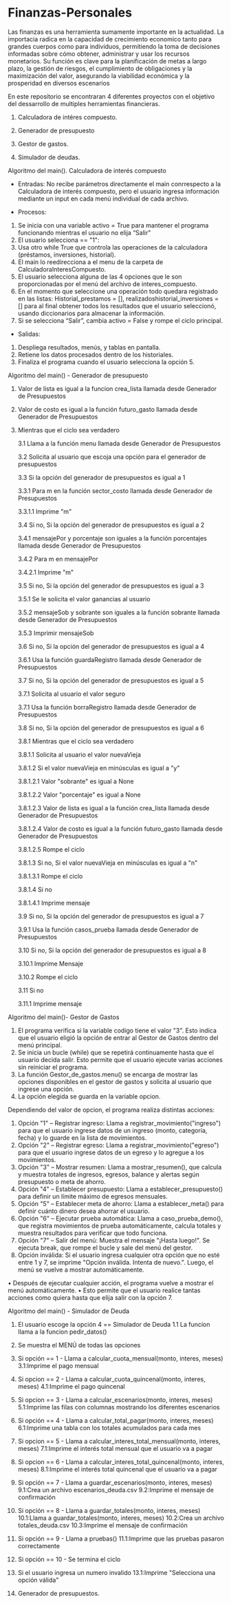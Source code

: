 # Finanzas-Personales
Las finanzas es una herramienta sumamente importante en la actualidad. La importacia radica en la capacidad de crecimiento economico tanto para grandes cuerpos como para individuos, permitiendo la toma de decisiones informadas sobre cómo obtener, administrar y usar los recursos monetarios. Su función es clave para la planificación de metas a largo plazo, la gestión de riesgos, el cumplimiento de obligaciones y la maximización del valor, asegurando la viabilidad económica y la prosperidad en diversos escenarios

En este repositorio se encontraran 4 diferentes proyectos con el objetivo del dessarrollo de multiples herramientas financieras.

1. Calculadora de intéres compuesto.
2. Generador de presupuesto
3. Gestor de gastos.
  
4. Simulador de deudas.

Algoritmo del main(). Calculadora de interés compuesto

- Entradas: No recibe parámetros directamente el main conrrespecto a la Calculadora de interés compuesto, pero el usuario ingresa información mediante un input en cada menú individual de cada archivo.
  
- Procesos:
1. Se inicia con una variable activo = True para mantener el programa funcionando mientras el usuario no elija “Salir"
2. El usuario selecciona == "1":
3. Usa otro while True que controla las operaciones de la calculadora (préstamos, inversiones, historial).
4. El main lo reedirecciona a el menu de la carpeta de CalculadoraInteresCompuesto.
5. El usuario selecciona alguna de las 4 opciones que le son proporcionadas por el menú del archivo de interes_compuesto.
6. En el momento que seleccione una operación todo quedara registrado en las listas: Historial_prestamos = [], realizadoshistorial_inversiones = [] para al final obtener todos los resultados que el usuario seleccionó, usando diccionarios para almacenar la información.
7. Si se selecciona “Salir”, cambia activo = False y rompe el ciclo principal.
   
- Salidas:
1. Despliega resultados, menús, y tablas en pantalla.
2. Retiene los datos procesados dentro de los historiales.
3. Finaliza el programa cuando el usuario selecciona la opción 5.





Algoritmo del main() - Generador de presupuesto

1. Valor de lista es igual a la funcion crea_lista llamada desde Generador de Presupuestos
2. Valor de costo es igual a la función futuro_gasto llamada desde Generador de Presupuestos
3. Mientras que el ciclo sea verdadero
   
   3.1 Llama a la función menu llamada desde Generador de Presupuestos
   
   3.2 Solicita al usuario que escoja una opción para el generador de presupuestos

   3.3 Si la opción del generador de presupuestos es igual a 1

   3.3.1 Para m en la función sector_costo llamada desde Generador de Presupuestos

   3.3.1.1 Imprime "m"

   3.4 Si no, Si la opción del generador de presupuestos es igual a 2

   3.4.1 mensajePor y porcentaje son iguales a la función porcentajes llamada desde Generador de Presupuestos

   3.4.2 Para m en mensajePor

   3.4.2.1 Imprime "m"

   3.5 Si no, Si la opción del generador de presupuestos es igual a 3

   3.5.1 Se le solicita el valor ganancias al usuario

   3.5.2 mensajeSob y sobrante son iguales a la función sobrante llamada desde Generador de Presupuestos

   3.5.3 Imprimir mensajeSob

   3.6 Si no, Si la opción del generador de presupuestos es igual a 4

   3.6.1 Usa la función guardaRegistro llamada desde Generador de Presupuestos

   3.7 Si no, Si la opción del generador de presupuestos es igual a 5

   3.7.1 Solicita al usuario el valor seguro

   3.7.1 Usa la función borraRegistro llamada desde Generador de Presupuestos

   3.8 Si no, Si la opción del generador de presupuestos es igual a 6

   3.8.1 Mientras que el ciclo sea verdadero

   3.8.1.1 Solicita al usuario el valor nuevaVieja

   3.8.1.2 Si el valor nuevaVieja en minúsculas es igual a "y"

   3.8.1.2.1 Valor "sobrante" es igual a None

   3.8.1.2.2 Valor "porcentaje" es igual a None

   3.8.1.2.3 Valor de lista es igual a la función crea_lista llamada desde Generador de Presupuestos

   3.8.1.2.4 Valor de costo es igual a la función futuro_gasto llamada desde Generador de Presupuestos

   3.8.1.2.5 Rompe el ciclo

   3.8.1.3 Si no, Si el valor nuevaVieja en minúsculas es igual a "n"

   3.8.1.3.1 Rompe el ciclo

   3.8.1.4 Si no

   3.8.1.4.1 Imprime mensaje

   3.9 Si no, Si la opción del generador de presupuestos es igual a 7

   3.9.1 Usa la función casos_prueba llamada desde Generador de Presupuestos

   3.10 Si no, Si la opción del generador de presupuestos es igual a 8

   3.10.1 Imprime Mensaje

   3.10.2 Rompe el ciclo

   3.11 Si no

   3.11.1 Imprime mensaje
   
Algoritmo del main()- Gestor de Gastos

1.	El programa verifica si la variable codigo tiene el valor "3". Esto indica que el usuario eligió la opción de entrar al Gestor de Gastos dentro del menú principal.
2.	Se inicia un bucle (while) que se repetirá continuamente hasta que el usuario decida salir. Esto permite que el usuario ejecute varias acciones sin reiniciar el programa.
4.	La función Gestor_de_gastos.menu() se encarga de mostrar las opciones disponibles en el gestor de gastos y solicita al usuario que ingrese una opción.
5.	La opción elegida se guarda en la variable opcion.
   
Dependiendo del valor de opcion, el programa realiza distintas acciones:

  1.	Opción "1" – Registrar ingreso:
      Llama a registrar_movimiento("ingreso") para que el usuario ingrese datos de un ingreso (monto, categoría, fecha) y lo guarde en la lista de movimientos.
  2.	Opción "2" – Registrar egreso:
      Llama a registrar_movimiento("egreso") para que el usuario ingrese datos de un egreso y lo agregue a los movimientos.
  4.	Opción "3" – Mostrar resumen:
      Llama a mostrar_resumen(), que calcula y muestra totales de ingresos, egresos, balance y alertas según presupuesto o meta de ahorro.
  5.	Opción "4" – Establecer presupuesto:
      Llama a  establecer_presupuesto() para definir un límite máximo de egresos mensuales.
  6.	Opción "5" – Establecer meta de ahorro:
      Llama a establecer_meta() para definir cuánto dinero desea ahorrar el usuario.
  7.	Opción "6" – Ejecutar prueba automática:
      Llama a caso_prueba_demo(), que registra movimientos de prueba automáticamente, calcula totales y muestra resultados para verificar que todo funciona.
  8.	Opción "7" – Salir del menú:
      Muestra el mensaje "¡Hasta luego!".
      Se ejecuta break, que rompe el bucle y sale del menú del gestor.
  9.	Opción inválida:
      Si el usuario ingresa cualquier otra opción que no esté entre 1 y 7, se imprime "Opción inválida. Intenta de nuevo.".
      Luego, el menú se vuelve a mostrar automáticamente.
    	
•	Después de ejecutar cualquier acción, el programa vuelve a mostrar el menú automáticamente.
•	Esto permite que el usuario realice tantas acciones como quiera hasta que elija salir con la opción 7.


Algoritmo del main() - Simulador de Deuda

1. El usuario escoge la opción 4 == Simulador de Deuda
   1.1 La funcion llama a la funcion pedir_datos() 


2. Se muestra el MENÚ de todas las opciones


3. Si opción == 1 - Llama a calcular_cuota_mensual(monto, interes, meses)
   3.1:Imprime el pago mensual


4. Si opcion == 2 - Llama a calcular_cuota_quincenal(monto, interes, meses)
   4.1:Imprime el pago quincenal
   
5. Si opcion == 3 - Llama a calcular_escenarios(monto, interes, meses)
   5.1:Imprime las filas con columnas mostrando los diferentes escenarios


6. Si opción == 4 - Llama a calcular_total_pagar(monto, interes, meses)
   6.1:Imprime una tabla con los totales acumulados para cada mes


7. Si opcion == 5 - Llama a calcular_interes_total_mensual(monto, interes, meses)
   7.1:Imprime el interés total mensual que el usuario va a pagar 


8. Si opcion == 6 - Llama a calcular_interes_total_quincenal(monto, interes, meses)
   8.1:Imprime el interés total quincenal que el usuario va a pagar


9. Si opción == 7 - Llama a guardar_escenarios(monto, interes, meses)
   9.1:Crea un archivo escenarios_deuda.csv
   9.2:Imprime el mensaje de confirmación


10. Si opción == 8 - Llama a guardar_totales(monto, interes, meses)
   10.1:Llama a guardar_totales(monto, interes, meses)
   10.2:Crea un archivo totales_deuda.csv
   10.3:Imprime el mensaje de confirmación


11. Si opción == 9 - Llama a pruebas()
   11.1:Imprime que las pruebas pasaron correctamente


12. Si opción == 10 - Se termina el ciclo


13. Si el usuario ingresa un numero invalido
   13.1:Imprime "Selecciona una opción válida"





   
4. Generador de presupuestos.
